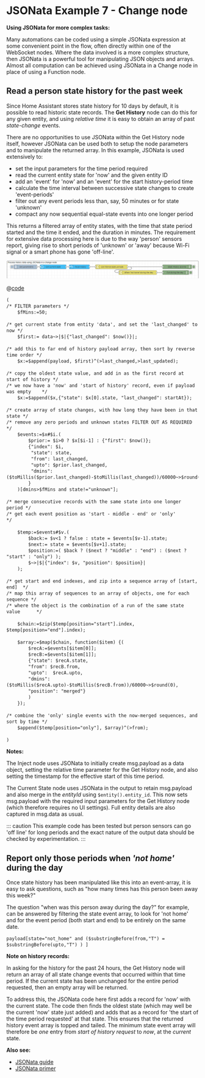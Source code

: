# JSONata Example 7 - Change node

**Using JSONata for more complex tasks:**

Many automations can be coded using a simple JSONata expression at some convenient point in the flow, often directly within one of the WebSocket nodes. Where the data involved is a more complex structure, then JSONata is a powerful tool for manipulating JSON objects and arrays. Almost all computation can be achieved using JSONata in a Change node in place of using a Function node.

## Read a person state history for the past week

Since Home Assistant stores state history for 10 days by default, it is possible to read historic state records. The **Get History** node can do this for any given entity, and using _relative time_ it is easy to obtain an array of past _state-change_ events.

There are no opportunities to use JSONata within the Get History node itself, however JSONata can be used both to setup the node parameters and to manipulate the returned array. In this example, JSONata is used extensively to:

- set the input parameters for the time period required
- read the current entity state for 'now' and the given entity ID
- add an 'event' for 'now' and an 'event' for the start history-period time
- calculate the time interval between successive state changes to create 'event-periods'
- filter out any event periods less than, say, 50 minutes or for state 'unknown'
- compact any now sequential equal-state events into one longer period

This returns a filtered array of entity states, with the time that state period started and the time it ended, and the duration in minutes. The requirement for extensive data processing here is due to the way 'person' sensors report, giving rise to short periods of 'unknown' or 'away' because Wi-Fi signal or a smart phone has gone 'off-line'.

![screenshot](./images/jsonata_7_1.png)

@[code](@examples/cookbook/jsonata-new/read-person-history.json)


```
(
/* FILTER parameters */
    $fMins:=50;

/* get current state from entity 'data', and set the 'last_changed' to now */
    $first:= data~>|$|{"last_changed": $now()}|;

/* add this to far end of history payload array, then sort by reverse time order */
    $x:=$append(payload, $first)^(>last_changed,>last_updated);

/* copy the oldest state value, and add in as the first record at start of history */
/* we now have a 'now' and 'start of history' record, even if payload was empty    */    
    $x:=$append($x,{"state": $x[0].state, "last_changed": startAt});

/* create array of state changes, with how long they have been in that state */
/* remove any zero periods and unknown states FILTER OUT AS REQUIRED         */
    $events:=$x#$i.(
        $prior:= $i>0 ? $x[$i-1] : {"first": $now()};
        {"index": $i,
         "state": state,
         "from": last_changed,
         "upto": $prior.last_changed,
         "dmins": ($toMillis($prior.last_changed)-$toMillis(last_changed))/60000~>$round(0)
        }
    )[dmins>$fMins and state!="unknown"];

/* merge consecutive records with the same state into one longer period */
/* get each event position as 'start - middle - end' or 'only'          */

    $temp:=$events#$v.(
        $back:= $v<1 ? false : state = $events[$v-1].state;
        $next:= state = $events[$v+1].state;
        $position:=( $back ? ($next ? "middle" : "end") : ($next ? "start" : "only") );
        $~>|$|{"index": $v, "position": $position}|
    );

/* get start and end indexes, and zip into a sequence array of [start, end]  */
/* map this array of sequences to an array of objects, one for each sequence */
/* where the object is the combination of a run of the same state value      */

    $chain:=$zip($temp[position="start"].index, $temp[position="end"].index);

    $array:=$map($chain, function($item) {(
        $recA:=$events[$item[0]];
        $recB:=$events[$item[1]];
        {"state": $recA.state,
        "from": $recB.from,
        "upto":  $recA.upto,
        "dmins": ($toMillis($recA.upto)-$toMillis($recB.from))/60000~>$round(0),
        "position": "merged"}
        )
    });

/* combine the 'only' single events with the now-merged sequences, and sort by time */
    $append($temp[position="only"], $array)^(>from);

)
```
**Notes:**

The Inject node uses JSONata to initially create msg.payload as a data object, setting the relative time parameter for the Get History node, and also setting the timestamp for the effective start of this time period.

The Current State node uses JSONata in the output to retain msg.payload and also merge in the _entityId_ using `$entity().entity_id`. This now sets msg.payload with the required input parameters for the Get History node (which therefore requires no UI settings). Full entity details are also captured in msg.data as usual. 

::: caution
This example code has been tested but person sensors can go 'off line' for long periods
and the exact nature of the output data should be checked by experimentation.
:::

## Report only those periods when _'not home'_ during the day

Once state history has been manipulated like this into an event-array, it is easy to ask questions, such as "how many times has this person been away this week?"

The question "when was this person away during the day?" for example, can be answered by filtering the state event array, to look for 'not home' and for the event period (both start and end) to be entirely on the same date.

```
payload[state="not_home" and ($substringBefore(from,"T") = $substringBefore(upto,"T") ) ]
```


**Note on history records:**

In asking for the history for the past 24 hours, the Get History node will return an array of all state change events that occurred within that time period. If the current state has been unchanged for the entire period requested, then an empty array will be returned.

To address this, the JSONata code here first adds a record for 'now' with the current state. The code then finds the oldest state (which may well be the current 'now' state just added) and adds that as a record for 'the start of the time period requested' at that state. This ensures that the returned history event array is topped and tailed. The minimum state event array will therefore be _one_ entry from _start of history request_ to _now_, at the _current_ state.

**Also see:**

- [JSONata guide](../guide/jsonata.md)
- [JSONata primer](../guide/jsonata-primer.md)
